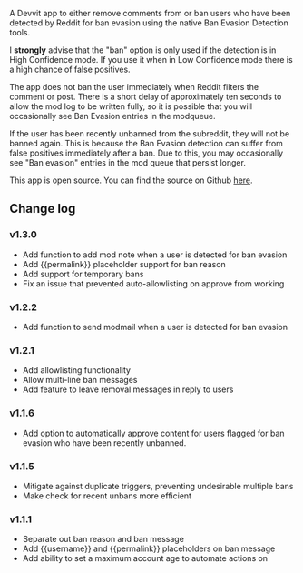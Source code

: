 A Devvit app to either remove comments from or ban users who have been detected by Reddit for ban evasion using the native Ban Evasion Detection tools.

I **strongly** advise that the "ban" option is only used if the detection is in High Confidence mode. If you use it when in Low Confidence mode there is a high chance of false positives.

The app does not ban the user immediately when Reddit filters the comment or post. There is a short delay of approximately ten seconds to allow the mod log to be written fully, so it is possible that you will occasionally see Ban Evasion entries in the modqueue.

If the user has been recently unbanned from the subreddit, they will not be banned again. This is because the Ban Evasion detection can suffer from false positives immediately after a ban. Due to this, you may occasionally see "Ban evasion" entries in the mod queue that persist longer.

This app is open source. You can find the source on Github [here](https://github.com/fsvreddit/evasion-guard).

## Change log

### v1.3.0

* Add function to add mod note when a user is detected for ban evasion
* Add {{permalink}} placeholder support for ban reason
* Add support for temporary bans
* Fix an issue that prevented auto-allowlisting on approve from working

### v1.2.2

* Add function to send modmail when a user is detected for ban evasion

### v1.2.1

* Add allowlisting functionality
* Allow multi-line ban messages
* Add feature to leave removal messages in reply to users

### v1.1.6

* Add option to automatically approve content for users flagged for ban evasion who have been recently unbanned.

### v1.1.5

* Mitigate against duplicate triggers, preventing undesirable multiple bans
* Make check for recent unbans more efficient

### v1.1.1

* Separate out ban reason and ban message
* Add {{username}} and {{permalink}} placeholders on ban message
* Add ability to set a maximum account age to automate actions on
